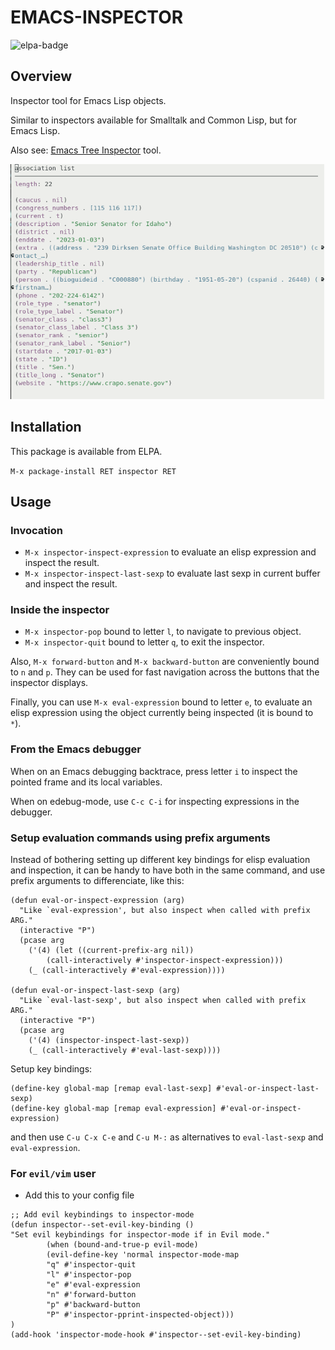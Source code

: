 # EMACS-INSPECTOR

![elpa-badge](https://elpa.gnu.org/packages/inspector.svg)

## Overview

Inspector tool for Emacs Lisp objects.

Similar to inspectors available for Smalltalk and Common Lisp, but for Emacs Lisp.

Also see: [Emacs Tree Inspector](https://github.com/mmontone/emacs-tree-inspector "Emacs Tree Inspector") tool.

![emacs-inspector.png](emacs-inspector.png "Emacs Inspector")

## Installation

This package is available from ELPA.

`M-x package-install RET inspector RET`

## Usage

### Invocation

* `M-x inspector-inspect-expression` to evaluate an elisp expression and inspect the result.
* `M-x inspector-inspect-last-sexp` to evaluate last sexp in current buffer and inspect the result.

### Inside the inspector

* `M-x inspector-pop` bound to letter `l`, to navigate to previous object.
* `M-x inspector-quit` bound to letter `q`, to exit the inspector.

Also, `M-x forward-button` and `M-x backward-button` are conveniently bound to `n` and `p`. 
They can be used for fast navigation across the buttons that the inspector displays.

Finally, you can use `M-x eval-expression` bound to letter `e`, to evaluate an elisp expression using the object currently being inspected (it is bound to `*`).

### From the Emacs debugger

When on an Emacs debugging backtrace, press letter `i` to inspect the pointed frame and its local variables.

When on edebug-mode, use `C-c C-i` for inspecting expressions in the debugger.

### Setup evaluation commands using prefix arguments

Instead of bothering setting up different key bindings for elisp evaluation and inspection, it can be handy to have both in the same command, and use prefix arguments to differenciate, like this:

```emacs-lisp
(defun eval-or-inspect-expression (arg)
  "Like `eval-expression', but also inspect when called with prefix ARG."
  (interactive "P")
  (pcase arg
    ('(4) (let ((current-prefix-arg nil))
	    (call-interactively #'inspector-inspect-expression)))
    (_ (call-interactively #'eval-expression))))
	
(defun eval-or-inspect-last-sexp (arg)
  "Like `eval-last-sexp', but also inspect when called with prefix ARG."
  (interactive "P")
  (pcase arg
    ('(4) (inspector-inspect-last-sexp))
    (_ (call-interactively #'eval-last-sexp))))
```

Setup key bindings:

```emacs-lisp
(define-key global-map [remap eval-last-sexp] #'eval-or-inspect-last-sexp)
(define-key global-map [remap eval-expression] #'eval-or-inspect-expression)
```
and then use `C-u C-x C-e` and `C-u M-:` as alternatives to `eval-last-sexp` and `eval-expression`.

### For `evil/vim` user

- Add this to your config file
```emacs-lisp
;; Add evil keybindings to inspector-mode
(defun inspector--set-evil-key-binding ()
"Set evil keybindings for inspector-mode if in Evil mode."
        (when (bound-and-true-p evil-mode)
        (evil-define-key 'normal inspector-mode-map
        "q" #'inspector-quit
        "l" #'inspector-pop
        "e" #'eval-expression
        "n" #'forward-button
        "p" #'backward-button
        "P" #'inspector-pprint-inspected-object)))
)
(add-hook 'inspector-mode-hook #'inspector--set-evil-key-binding)
```

